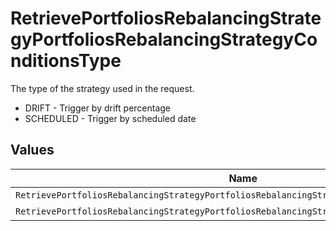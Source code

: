 # RetrievePortfoliosRebalancingStrategyPortfoliosRebalancingStrategyConditionsType

The type of the strategy used in the request.
* DRIFT - Trigger by drift percentage
* SCHEDULED - Trigger by scheduled date


## Values

| Name                                                                                        | Value                                                                                       |
| ------------------------------------------------------------------------------------------- | ------------------------------------------------------------------------------------------- |
| `RetrievePortfoliosRebalancingStrategyPortfoliosRebalancingStrategyConditionsTypeDrift`     | DRIFT                                                                                       |
| `RetrievePortfoliosRebalancingStrategyPortfoliosRebalancingStrategyConditionsTypeScheduled` | SCHEDULED                                                                                   |